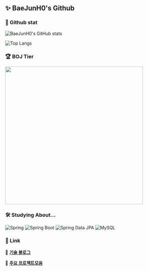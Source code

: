 ## ✨ BaeJunH0's Github

### 💎 Github stat
![BaeJunH0's GitHub stats](https://github-readme-stats.vercel.app/api?username=BaeJunH0&show_icons=true&theme=radical&card_width=400)

![Top Langs](https://github-readme-stats.vercel.app/api/top-langs/?username=BaeJunH0&layout=compact&theme=tokyonight&card_width=440)

### 🏆 BOJ Tier
<a href="https://solved.ac/bjh4498/">
  <img src="http://mazassumnida.wtf/api/v2/generate_badge?boj=bjh4498" width="440" />
</a>

### 🛠 Studying About...
![Spring](https://img.shields.io/badge/Spring-6DB33F?style=flat-square&logo=spring&logoColor=white)
![Spring Boot](https://img.shields.io/badge/Spring%20Boot-6DB33F?style=flat-square&logo=springboot&logoColor=white)
![Spring Data JPA](https://img.shields.io/badge/Spring%20Data%20JPA-6DB33F?style=flat-square&logo=spring&logoColor=white)
![MySQL](https://img.shields.io/badge/MySQL-4479A1?style=flat-square&logo=mysql&logoColor=white)

### 📎 Link
📃 [**기술 블로그**](https://velog.io/@baejunh0/posts)

📗 [**주요 프로젝트모음**](https://github.com/BaeJunH0/portfolio)
